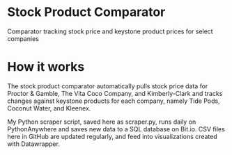 # Stock Product Comparator
Comparator tracking stock price and keystone product prices for select companies

# How it works
The stock product comparator automatically pulls stock price data for Proctor & Gamble, The Vita Coco Company, and Kimberly-Clark and tracks changes against keystone products for each company, namely Tide Pods, Coconut Water, and Kleenex.

My Python scraper script, saved here as scraper.py, runs daily on PythonAnywhere and saves new data to a SQL database on Bit.io. CSV files here in GitHub are updated regularly, and feed into visualizations created with Datawrapper.
